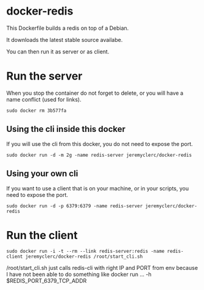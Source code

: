 docker-redis
============

This Dockerfile builds a redis on top of a Debian.

It downloads the latest stable source availabe.

You can then run it as server or as client.

# Run the server
When you stop the container do not forget to delete, or you will have a name conflict (used for links).
```
sudo docker rm 3b577fa
```

## Using the cli inside this docker
If you will use the cli from this docker, you do not need to expose the port.

```
sudo docker run -d -m 2g -name redis-server jeremyclerc/docker-redis
```

## Using your own cli
If you want to use a client that is on your machine, or in your scripts, you need to expose the port.

```
sudo docker run -d -p 6379:6379 -name redis-server jeremyclerc/docker-redis
```

# Run the client
```
sudo docker run -i -t --rm --link redis-server:redis -name redis-client jeremyclerc/docker-redis /root/start_cli.sh
```

/root/start_cli.sh just calls redis-cli with right IP and PORT from env because I have not been able to do something like docker run ... -h $REDIS_PORT_6379_TCP_ADDR
